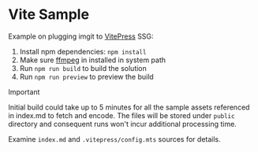﻿# Vite Sample

Example on plugging imgit to [VitePress](https://vitepress.dev) SSG:

1. Install npm dependencies: `npm install`
2. Make sure [ffmpeg](https://www.ffmpeg.org) in installed in system path
3. Run `npm run build` to build the solution
4. Run `npm run preview` to preview the build

> [!IMPORTANT]
> Initial build could take up to 5 minutes for all the sample assets referenced in index.md to fetch and encode. The files will be stored under `public` directory and consequent runs won't incur additional processing time.

Examine `index.md` and `.vitepress/config.mts` sources for details.
